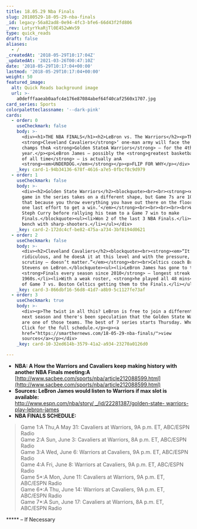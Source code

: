 ```yaml
---
title: 18.05.29 Nba Finals
slug: 20180529-18-05-29-nba-finals
_id: legacy-56a82ad8-0e94-4fc3-bfe6-66d43f2fd806
_rev: LotyrYkaRjTl0E452wWvS9
type: quick_reads
draft: false
aliases:
  - /
_createdAt: '2018-05-29T10:17:04Z'
_updatedAt: '2021-03-26T00:47:10Z'
date: '2018-05-29T10:17:04+00:00'
lastmod: '2018-05-29T10:17:04+00:00'
weight: 50
featured_image:
  alt: Quick Reads background image
  url: >-
    a0defffaaeab0aafc4e176e87084abef64f40caf2560x1707.jpg
card_series: Sports
colorpaletteclassname: '--dark-pink'
cards:
  - order: 0
    useCheckmark: false
    body: >-
      <div><h1>THE NBA FINALS</h1><h2>LeBron vs. The Warriors</h2><p>The
      <strong>Cleveland Cavaliers</strong>‘ one-man army will face the defending
      champs theA <strong>Golden StateA Warriors</strong> – for the 4th straight
      year.</p><p>LeBron James – possibly the <strong>greatest basketball player
      of all time</strong> – is actually anA
      <strong><em>UNDERDOG.</em></strong></p><p>FLIP FOR WHY</p></div>
    _key: card-1-94b34136-678f-4616-a7e5-0fbcf8c9d979
  - order: 1
    useCheckmark: false
    body: >-
      <div><h2>Golden State Warriors</h2><blockquote><br><br><strong><em>“Every
      game in the series takes on a different shape, but Game 7s are 10 times
      that because you throw everything you have out there on the floor. Just
      one last effort to get a win.’</em></strong><br><br><br><br><br>Warriors'
      Steph Curry before rallying his team to a Game 7 win to make
      Finals.</blockquote><ul><li>Won 2 of the last 3 NBA Finals.</li><li>Deep
      bench with sharp-shooters.</li></ul></div>
    _key: card-2-172dc4cf-be82-475a-a734-3bf8194d0621
  - order: 2
    useCheckmark: false
    body: >-
      <div><h2>Cleveland Cavaliers</h2><blockquote><br><strong><em>“It’s
      ridiculous, and he doesA it at this level and with the pressure, with the
      scrutiny – doesn’t matter.”</em></strong><br><br>Celtics coach Brad
      Stevens on LeBron.</blockquote><ul><li>LeBron James has gone to the
      <strong>Finals every season since 2010</strong> – longest streak since
      1960s.</li><li>With a weak roster, <strong>he played all 48 mins</strong>
      of Game 7 vs. Boston Celtics getting them to the Finals.</li></ul></div>
    _key: card-3-866dbf16-56d8-41d7-a8b9-5c1127fe73af
  - order: 3
    useCheckmark: true
    body: >-
      <div><p>The twist in all this? LeBron is free to join a different team
      next season and there's been speculation that the Golden State Warriors
      are one of those teams. The best of 7 series starts Thursday. Who ya got?
      Click for the full schedule.</p><p><a
      href="https://smarthernews.com/18-05-29-nba-finals/">view
      sources</a></p></div>
    _key: card-10-32ed614b-3579-41a2-a934-23270a0126d0

---
```

* **NBA: A How the Warriors and Cavaliers keep making history with another NBA Finals meeting:A** [http://www.sacbee.com/sports/nba/article212088599.html](http://www.sacbee.com/sports/nba/article212088599.html)
* **Sources: LeBron James would listen to Warriors if max slot is available:**  
[http://www.espn.com/nba/story/ _/id/22281387/golden-state- warriors-play-lebron-james](http://www.espn.com/nba/story/_/id/22281387/golden-state-warriors-play-lebron-james)
* **NBA FINALS SCHEDULE:**

> Game 1:A Thu,A May 31: Cavaliers at Warriors, 9A p.m. ET, ABC/ESPN Radio  
Game 2:A Sun, June 3: Cavaliers at Warriors, 8A p.m. ET, ABC/ESPN Radio  
Game 3:A Wed, June 6: Warriors at Cavaliers, 9A p.m. ET, ABC/ESPN Radio  
Game 4:A Fri, June 8: Warriors at Cavaliers, 9A p.m. ET, ABC/ESPN Radio  
Game 5*:A Mon, June 11: Cavaliers at Warriors, 9A p.m. ET, ABC/ESPN Radio  
Game 6*:A Thu, June 14: Warriors at Cavaliers, 9A p.m. ET, ABC/ESPN Radio  
Game 7*:A Sun, June 17: Cavaliers at Warriors, 8A p.m. ET, ABC/ESPN Radio  
  
  
  
***** – If Necessary